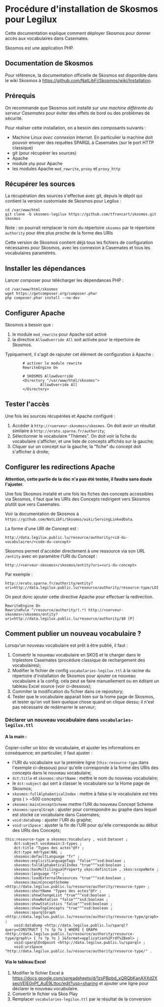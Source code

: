 
# Procédure d'installation de Skosmos pour Legilux


Cette documentation explique comment déployer Skosmos pour donner accès aux vocabulaires dans Casemates.

Skosmos est une application PHP.


## Documentation de Skosmos

Pour référence, la documentation officielle de Skosmos est disponible dans le wiki Skosmos à https://github.com/NatLibFi/Skosmos/wiki/Installation.


## Prérequis

On recommande que Skosmos soit installé sur _une machine différente du serveur Casemates_ pour éviter des effets de bord ou des problèmes de sécurité.

Pour réaliser cette installation, on a besoin des composants suivants :

- Machine Linux _avec connexion Internet_. En particulier la machine doit pouvoir envoyer des requêtes SPARQL à Casemates (sur le port HTTP classique)
- git (pour récupérer les sources)
- Apache
- module `php` pour Apache
- les modules Apache `mod_rewrite`, `proxy` et `proxy_http`



## Récupérer les sources

La récupération des sources s'effectue avec git, depuis le dépôt qui contient la version customisée de Skosmos pour Legilux :

```
cd /var/www/html
git clone -b skosmos-legilux https://github.com/tfrancart/skosmos.git skosmos
```

Note : on pourrait remplacer le nom du répertoire `skosmos` par le répertoire `authority` pour être plus proche de la forme des URIs

Cette version de Skosmos contient déjà tous les fichiers de configuration nécessaires pour Skosmos, avec les connexion à Casemates et tous les vocabulaires paramétrés.


## Installer les dépendances

Lancer composer pour télécharger les dépendances PHP :


```
cd /var/www/html/skosmos
wget https://getcomposer.org/composer.phar
php composer.phar install --no-dev
```


## Configurer Apache

Skosmos a besoin que :

1. le module `mod_rewrite` pour Apache soit activé
2. la directive `AllowOverride All` soit activée pour le répertoire de Skosmos.

Typiquement, il s'agit de rajouter cet élément de configuration à Apache :

```
		# activer le module rewrite
		RewriteEngine On

        # SKOSMOS AllowOverride
        <Directory "/var/www/html/skosmos">
                AllowOverride All
        </Directory>
```


## Tester l'accès

Une fois les sources récupérées et Apache configuré :

1. Accéder à `http://<serveur-skosmos>/skosmos`. On doit avoir un résultat similaire à `http://erato.sparna.fr/authority`;
2. Sélectionner le vocabulaire "Thèmes". On doit voir la fiche du vocabulaire s'afficher, et une liste de concepts affichés sur la gauche;
3. Cliquer sur un concept sur la gauche; la "fiche" du concept doit s'afficher à droite;

## Configurer les redirections Apache

__Attention, cette partie de la doc n'a pas été testée, il faudra sans doute l'ajuster.__


Une fois Skosmos installé et une fois les fiches des concepts accessibles via Skosmos, il faut que les URIs des Concepts redirigent vers Skosmos plutôt que vers Casemates.

Voir la documentation de Skosmos à `https://github.com/NatLibFi/Skosmos/wiki/ServingLinkedData`.

La forme d'une URI de Concept est :

`http://data.legilux.public.lu/resource/authority/<id-du-vocabulaire>/<code-du-concept>`

Skosmos permet d'accéder directement à une ressource via son URL `/entity` avec en paramètre l'URI du Concept :

`http://<serveur-skosmos>/skosmos/entity?uri=<uri-du-concept>`

Par exemple :

`http://erato.sparna.fr/authority/entity?uri=http://data.legilux.public.lu/resource/authority/resource-type/LOI`

On peut donc ajouter cette directive Apache pour effectuer la redirection.

```
RewriteEngine On
RewriteRule ^/resource/authority/(.*) http://<serveur-skosmos>/skosmos/entity?uri=http://data.legilux.public.lu/resource/authority/$0 [P]
```

## Comment publier un nouveau vocabulaire ?

Lorsqu'un nouveau vocabulaire est prêt à être publié, il faut :

1. Convertir le nouveau vocabulaire en SKOS et le charger dans le triplestore Casemates (procédure classique de rechargement des vocabulaires);
2. Modifier le fichier de config `vocabularies-legilux.ttl` à la racine du répertoire d'installation de Skosmos pour ajouter ce nouveau vocabulaire à la config; cela peut se faire manuellement ou en éditant un tableau Excel source (voir ci-dessous);
3. Commiter la modification du fichier dans ce repository;
4. Tester que le vocabulaire apparait bien sur la home page de Skosmos, et tester qu'on voit bien quelque chose quand on clique dessu; il n'est pas nécessaire de redémarrer le serveur;

### Déclarer un nouveau vocabulaire dans `vocabularies-legilux.ttl`

#### A la main :

Copier-coller un bloc de vocabulaire, et ajuster les informations en conséquence; en particulier, il faut ajuster :

  - l'URI du vocabulaire sur la première ligne (`this:resource-type` dans l'exemple ci-dessous) pour qu'elle corresponde à la forme des URIs des concepts dans le nouveau vocabulaire;
  - `dct:title` et `skosmos:shortName` : mettre le nom du nouveau vocabulaire;
  - le `dct:subject` qui sert à classer le vocabulaire sur la Home page de Skosmos;
  - `skosmos:fullAlphabeticalIndex` : mettre à false si le vocabulaire est très gros ( > ~500 concepts)
  - `skosmos:mainConceptScheme` mettre l'URI du nouveau Concept Scheme
  - `skosmos:sparqlGraph` : ajuster pour correspondre au graphe dans lequel est stocké ce vocabulaire dans Casemates;
  - `void:dataDump` : ajuster l'URI du graphe;
  - `void:uriSpace` : ajuster la fin de l'URI pour qu'elle corresponde au début des URIs des Concepts;
  

```
this:resource-type a skosmos:Vocabulary , void:Dataset ;
	dct:subject vocdomain:3-types ;
	dct:title "Types des actes"@fr ;
	dct:type mdrtype:NAL ;
	skosmos:defaultLanguage "fr" ;
	skosmos:explicitLanguageTags "false"^^xsd:boolean ;
	skosmos:fullAlphabeticalIndex "true"^^xsd:boolean ;
	skosmos:hasMultilingualProperty skos:definition , skos:scopeNote ;
	skosmos:language "fr" ;
	skosmos:loadExternalResources "true"^^xsd:boolean ;
	skosmos:mainConceptScheme <http://data.legilux.public.lu/resource/authority/resource-type> ;
	skosmos:shortName "Types des actes"@fr ;
	skosmos:showChangeList "true"^^xsd:boolean ;
	skosmos:showNotation "false"^^xsd:boolean ;
	skosmos:showStatistics "false"^^xsd:boolean ;
	skosmos:showTopConcepts "true"^^xsd:boolean ;
	skosmos:sparqlGraph <http://data.legilux.public.lu/resource/authority/resource-type/graph> ;
	void:dataDump <http://data.legilux.public.lu/sparql?query=CONSTRUCT { ?s ?p ?o } WHERE { GRAPH <http://data.legilux.public.lu/resource/authority/resource-type/graph\> { ?s ?p ?o } }&format=application%2Frdf%2Bxml> ;
	void:sparqlEndpoint <http://data.legilux.public.lu/sparql> ;
	void:uriSpace "http://data.legilux.public.lu/resource/authority/resource-type/" .
```


#### Via le tableau Excel

1. Modifier le fichier Excel à https://docs.google.com/spreadsheets/d/1zsPBpbd_xQRQbKanAXXd2XseuVEIE0nPf_AuE9Lttoc/edit?usp=sharing et ajouter une ligne pour déclarer le nouveau vocabulaire.
2. Convertir le fichier via Skos Play 
3. Remplacer `vocabularies-legilux.ttl` par le résultat de la conversion
